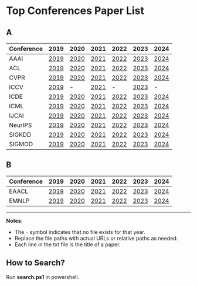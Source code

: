 # Top Conferences Paper List

## A
| Conference | 2019                           | 2020                           | 2021                           | 2022                           | 2023                           | 2024                           |
| ---------- | ------------------------------ | ------------------------------ | ------------------------------ | ------------------------------ | ------------------------------ | ------------------------------ |
| AAAI       | [2019](A/AAAI/2019.txt)    | [2020](A/AAAI/2020.txt)    | [2021](A/AAAI/2021.txt)    | [2022](A/AAAI/2022.txt)    | [2023](A/AAAI/2023.txt)    | [2024](A/AAAI/2024.txt)    |
| ACL        | [2019](A/ACL/2019.txt)     | [2020](A/ACL/2020.txt)     | [2021](A/ACL/2021.txt)     | [2022](A/ACL/2022.txt)     | [2023](A/ACL/2023.txt)     | [2024](A/ACL/2024.txt)     |
| CVPR       | [2019](A/CVPR/2019.txt)    | [2020](A/CVPR/2020.txt)    | [2021](A/CVPR/2021.txt)    | [2022](A/CVPR/2022.txt)    | [2023](A/CVPR/2023.txt)    | [2024](A/CVPR/2024.txt)    |
| ICCV       | [2019](A/ICCV/2019.txt)    | -                              | [2021](A/ICCV/2021.txt)    | -                              | [2023](A/ICCV/2023.txt)    | -                              |
| ICDE       | [2019](A/ICDE/2019.txt)    | [2020](A/ICDE/2020.txt)    | [2021](A/ICDE/2021.txt)    | [2022](A/ICDE/2022.txt)    | [2023](A/ICDE/2023.txt)    | [2024](A/ICDE/2024.txt)    |
| ICML       | [2019](A/ICML/2019.txt)    | [2020](A/ICML/2020.txt)    | [2021](A/ICML/2021.txt)    | [2022](A/ICML/2022.txt)    | [2023](A/ICML/2023.txt)    | [2024](A/ICML/2024.txt)    |
| IJCAI      | [2019](A/IJCAI/2019.txt)   | [2020](A/IJCAI/2020.txt)   | [2021](A/IJCAI/2021.txt)   | [2022](A/IJCAI/2022.txt)   | [2023](A/IJCAI/2023.txt)   | [2024](A/IJCAI/2024.txt)   |
| NeurIPS    | [2019](A/NeurIPS/2019.txt) | [2020](A/NeurIPS/2020.txt) | [2021](A/NeurIPS/2021.txt) | [2022](A/NeurIPS/2022.txt) | [2023](A/NeurIPS/2023.txt) | [2024](A/NeurIPS/2024.txt) |
| SIGKDD     | [2019](A/SIGKDD/2019.txt)  | [2020](A/SIGKDD/2020.txt)  | [2021](A/SIGKDD/2021.txt)  | [2022](A/SIGKDD/2022.txt)  | [2023](A/SIGKDD/2023.txt)  | [2024](A/SIGKDD/2024.txt)  |
| SIGMOD     | [2019](A/SIGMOD/2019.txt)  | [2020](A/SIGMOD/2020.txt)  | [2021](A/SIGMOD/2021.txt)  | [2022](A/SIGMOD/2022.txt)  | [2023](A/SIGMOD/2023.txt)  | [2024](A/SIGMOD/2024.txt)  |

## B
| Conference | 2019                         | 2020                         | 2021                         | 2022                         | 2023                         | 2024                         |
| ---------- | ---------------------------- | ---------------------------- | ---------------------------- | ---------------------------- | ---------------------------- | ---------------------------- |
| EAACL      | [2019](B/EAACL/2019.txt) | [2020](B/EAACL/2020.txt) | [2021](B/EAACL/2021.txt) | [2022](B/EAACL/2022.txt) | [2023](B/EAACL/2023.txt) | [2024](B/EAACL/2024.txt) |
| EMNLP      | [2019](B/EMNLP/2019.txt) | [2020](B/EMNLP/2020.txt) | [2021](B/EMNLP/2021.txt) | [2022](B/EMNLP/2022.txt) | [2023](B/EMNLP/2023.txt) | [2024](B/EMNLP/2024.txt) |

---

**Notes**:

- The `-` symbol indicates that no file exists for that year.
- Replace the file paths with actual URLs or relative paths as needed.
- Each line in the txt file is the title of a paper.

## How to Search?

Run **search.ps1** in  powershell.
